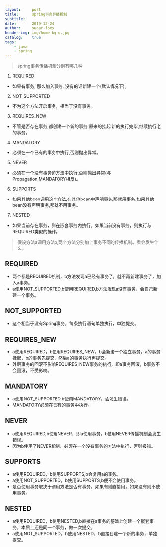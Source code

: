 ```yaml
---
layout:     post
title:      spring事务传播机制
subtitle:   
date:       2019-12-24
author:     sugar-foxs
header-img: img/home-bg-o.jpg
catalog: 	true
tags:
    - java
    - spring
---
```


> spring事务传播机制分别有哪几种

1. REQUIRED
- 如果有事务, 那么加入事务, 没有的话新建一个(默认情况下)。
<!-- more -->
2. NOT_SUPPORTED
- 不为这个方法开启事务，相当于没有事务。
3. REQUIRES_NEW
- 不管是否存在事务,都创建一个新的事务,原来的挂起,新的执行完毕,继续执行老的事务。
4. MANDATORY
- 必须在一个已有的事务中执行,否则抛出异常。
5. NEVER
- 必须在一个没有事务的方法中执行,否则抛出异常(与Propagation.MANDATORY相反)。
6. SUPPORTS
- 如果其他bean调用这个方法,在其他bean中声明事务,那就用事务.如果其他bean没有声明事务,那就不用事务。
7. NESTED
- 如果当前存在事务，则在嵌套事务内执行。如果当前没有事务，则执行与REQUIRED类似的操作。

> 假设方法a调用方法b,两个方法分别加上事务不同的传播机制。看会发生什么。

## REQUIRED
- 两个都是REQUIRED机制，b方法发现a已经有事务了，就不再新建事务了，加入a事务。
- a使用NOT_SUPPORTED,b使用REQUIRED,b方法发现a没有事务，会自己新建一个事务。

## NOT_SUPPORTED
- 这个相当于没有Spring事务，每条执行语句单独执行，单独提交。

## REQUIRES_NEW
- a使用REQUIRED，b使用REQUIRES_NEW，b会新建一个独立事务，a的事务挂起，b的事务先提交，然后a的事务执行再提交。
- 外层事务的回滚不影响REQUIRES_NEW事务的执行，即a事务回滚，b事务不会回滚，不受影响。

## MANDATORY
- a使用NOT_SUPPORTED,b使用MANDATORY，会发生错误。
- MANDATORY必须在已有的事务中执行。

## NEVER
- a使用REQUIRED,b使用NEVER，即a使用事务，b使用NEVER传播机制会发生错误。
- 因为b使用了NEVER机制，必须在一个没有事务的方法中执行，否则报错。

## SUPPORTS
- a使用REQUIRED，b使用SUPPORTS,b会复用a的事务。
- a使用NOT_SUPPORTED，b使用SUPPORTS,b便不会使用事务。
- 是否使用事务取决于调用方法是否有事务，如果有则直接用，如果没有则不使用事务。

## NESTED
- a使用REQUIRED，b使用NESTED,b直接在a事务的基础上创建一个嵌套事务，本质上还是同一个事务，做一次提交。
- a使用NOT_SUPPORTED，b使用NESTED，b直接创建一个新的事务，单独提交。